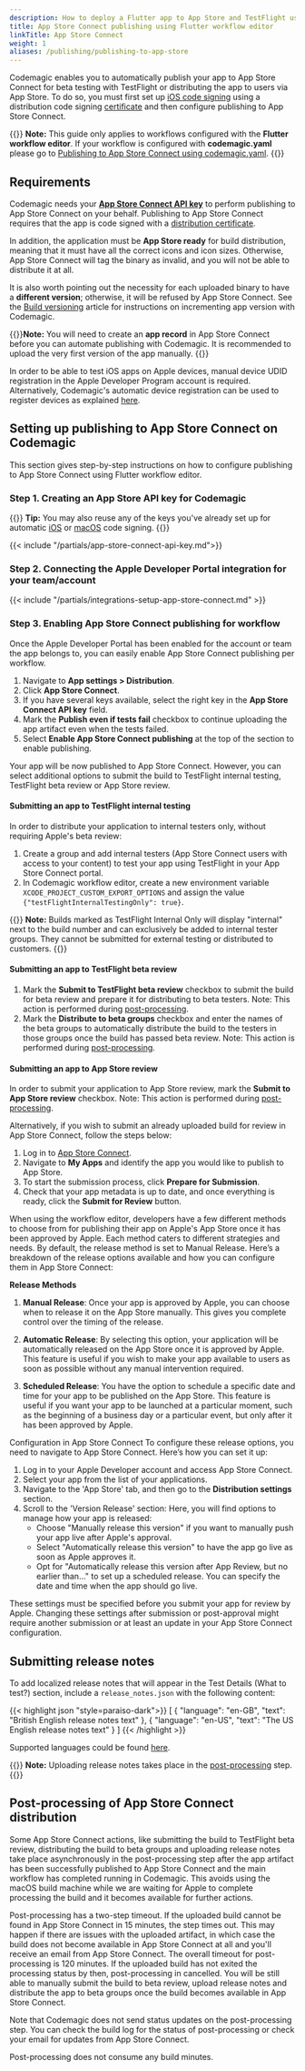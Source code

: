 ```yaml
---
description: How to deploy a Flutter app to App Store and TestFlight using the Flutter workflow editor
title: App Store Connect publishing using Flutter workflow editor
linkTitle: App Store Connect
weight: 1
aliases: /publishing/publishing-to-app-store
---
```


Codemagic enables you to automatically publish your app to App Store Connect for beta testing with TestFlight or distributing the app to users via App Store. To do so, you must first set up [iOS code signing](../code-signing/ios-code-signing/) using a distribution code signing [certificate](https://developer.apple.com/support/certificates/) and then configure publishing to App Store Connect.

{{<notebox>}}
**Note:** This guide only applies to workflows configured with the **Flutter workflow editor**. If your workflow is configured with **codemagic.yaml** please go to [Publishing to App Store Connect using codemagic.yaml](../yaml-publishing/app-store-connect).
{{</notebox>}}

## Requirements

Codemagic needs your **[App Store Connect API key](https://developer.apple.com/documentation/appstoreconnectapi/creating_api_keys_for_app_store_connect_api)** to perform publishing to App Store Connect on your behalf. Publishing to App Store Connect requires that the app is code signed with a [distribution certificate](https://developer.apple.com/support/certificates/).

In addition, the application must be **App Store ready** for build distribution, meaning that it must have all the correct icons and icon sizes. Otherwise, App Store Connect will tag the binary as invalid, and you will not be able to distribute it at all.

It is also worth pointing out the necessity for each uploaded binary to have a **different version**; otherwise, it will be refused by App Store Connect. See the [Build versioning](../building/build-versioning/) article for instructions on incrementing app version with Codemagic.

{{<notebox>}}**Note:** You will need to create an **app record** in App Store Connect before you can automate publishing with Codemagic. It is recommended to upload the very first version of the app manually.
{{</notebox>}}

In order to be able to test iOS apps on Apple devices, manual device UDID registration in the Apple Developer Program account is required. Alternatively, Codemagic's automatic device registration can be used to register devices as explained [here](https://docs.codemagic.io/testing/ios-provisioning/).

## Setting up publishing to App Store Connect on Codemagic

This section gives step-by-step instructions on how to configure publishing to App Store Connect using Flutter workflow editor.

### Step 1. Creating an App Store API key for Codemagic

{{<notebox>}}
**Tip:** You may also reuse any of the keys you've already set up for automatic [iOS](../code-signing/ios-code-signing/#automatic-code-signing) or [macOS](../code-signing/macos-code-signing/#automatic-code-signing) code signing.
{{</notebox>}}

{{< include "/partials/app-store-connect-api-key.md">}}

### Step 2. Connecting the Apple Developer Portal integration for your team/account

{{< include "/partials/integrations-setup-app-store-connect.md" >}}

### Step 3. Enabling App Store Connect publishing for workflow

Once the Apple Developer Portal has been enabled for the account or team the app belongs to, you can easily enable App Store Connect publishing per workflow.

1. Navigate to **App settings > Distribution**.
2. Click **App Store Connect**.
3. If you have several keys available, select the right key in the **App Store Connect API key** field.
4. Mark the **Publish even if tests fail** checkbox to continue uploading the app artifact even when the tests failed.
5. Select **Enable App Store Connect publishing** at the top of the section to enable publishing.

Your app will be now published to App Store Connect. However, you can select additional options to submit the build to TestFlight internal testing, TestFlight beta review or App Store review.

#### Submitting an app to TestFlight internal testing
In order to distribute your application to internal testers only, without requiring Apple's beta review:
1. Create a group and add internal testers (App Store Connect users with access to your content) to test your app using TestFlight in your App Store Connect portal.
2. In Codemagic workflow editor, create a new environment variable `XCODE_PROJECT_CUSTOM_EXPORT_OPTIONS` and assign the value `{"testFlightInternalTestingOnly": true}`.

{{<notebox>}}
**Note:** Builds marked as TestFlight Internal Only will display "internal" next to the build number and can exclusively be added to internal tester groups. They cannot be submitted for external testing or distributed to customers.
{{</notebox>}}

#### Submitting an app to TestFlight beta review

1. Mark the **Submit to TestFlight beta review** checkbox to submit the build for beta review and prepare it for distributing to beta testers. Note: This action is performed during [post-processing](#post-processing-of-app-store-connect-distribution).
2. Mark the **Distribute to beta groups** checkbox and enter the names of the beta groups to automatically distribute the build to the testers in those groups once the build has passed beta review. Note: This action is performed during [post-processing](#post-processing-of-app-store-connect-distribution).

#### Submitting an app to App Store review

In order to submit your application to App Store review, mark the **Submit to App Store review** checkbox. Note: This action is performed during [post-processing](#post-processing-of-app-store-connect-distribution).

Alternatively, if you wish to submit an already uploaded build for review in App Store Connect, follow the steps below:

1. Log in to [App Store Connect](https://appstoreconnect.apple.com/).
2. Navigate to **My Apps** and identify the app you would like to publish to App Store.
3. To start the submission process, click **Prepare for Submission**.
4. Check that your app metadata is up to date, and once everything is ready, click the **Submit for Review** button.

When using the workflow editor, developers have a few different methods to choose from for publishing their app on Apple's App Store once it has been approved by Apple. Each method caters to different strategies and needs. By default, the release method is set to Manual Release. Here’s a breakdown of the release options available and how you can configure them in App Store Connect:

**Release Methods**

1. **Manual Release**: Once your app is approved by Apple, you can choose when to release it on the App Store manually. This gives you complete control over the timing of the release.

2. **Automatic Release**: By selecting this option, your application will be automatically released on the App Store once it is approved by Apple. This feature is useful if you wish to make your app available to users as soon as possible without any manual intervention required.

3. **Scheduled Release**: You have the option to schedule a specific date and time for your app to be published on the App Store. This feature is useful if you want your app to be launched at a particular moment, such as the beginning of a business day or a particular event, but only after it has been approved by Apple.

Configuration in App Store Connect
To configure these release options, you need to navigate to App Store Connect. Here’s how you can set it up:

1. Log in to your Apple Developer account and access App Store Connect.
2. Select your app from the list of your applications.
3. Navigate to the 'App Store' tab, and then go to the **Distribution settings** section.
4. Scroll to the 'Version Release' section: Here, you will find options to manage how your app is released:
    * Choose "Manually release this version" if you want to manually push your app live after Apple's approval.
    * Select "Automatically release this version" to have the app go live as soon as Apple approves it.
    * Opt for "Automatically release this version after App Review, but no earlier than..." to set up a scheduled release. You can specify the date and time when the app should go live.

These settings must be specified before you submit your app for review by Apple. Changing these settings after submission or post-approval might require another submission or at least an update in your App Store Connect configuration.


## Submitting release notes

To add localized release notes that will appear in the Test Details (What to test?) section, include a `release_notes.json` with the following content:

{{< highlight json "style=paraiso-dark">}}
[
    {
        "language": "en-GB",
        "text": "British English release notes text"
    },
    {
        "language": "en-US",
        "text": "The US English release notes text"
    }
]
{{< /highlight >}}

Supported languages could be found [here](https://developer.apple.com/documentation/appstoreconnectapi/betabuildlocalizationcreaterequest/data/attributes).

{{<notebox>}}
**Note:** Uploading release notes takes place in the [post-processing](#post-processing-of-app-store-connect-distribution) step.
{{</notebox>}}

## Post-processing of App Store Connect distribution

Some App Store Connect actions, like submitting the build to TestFlight beta review, distributing the build to beta groups and uploading release notes take place asynchronously in the post-processing step after the app artifact has been successfully published to App Store Connect and the main workflow has completed running in Codemagic. This avoids using the macOS build machine while we are waiting for Apple to complete processing the build and it becomes available for further actions.

Post-processing has a two-step timeout. If the uploaded build cannot be found in App Store Connect in 15 minutes, the step times out. This may happen if there are issues with the uploaded artifact, in which case the build does not become available in App Store Connect at all and you'll receive an email from App Store Connect. The overall timeout for post-processing is 120 minutes. If the uploaded build has not exited the processing status by then, post-processing in cancelled. You will be still able to manually submit the build to beta review, upload release notes and distribute the app to beta groups once the build becomes available in App Store Connect.

Note that Codemagic does not send status updates on the post-processing step. You can check the build log for the status of post-processing or check your email for updates from App Store Connect.

Post-processing does not consume any build minutes.
